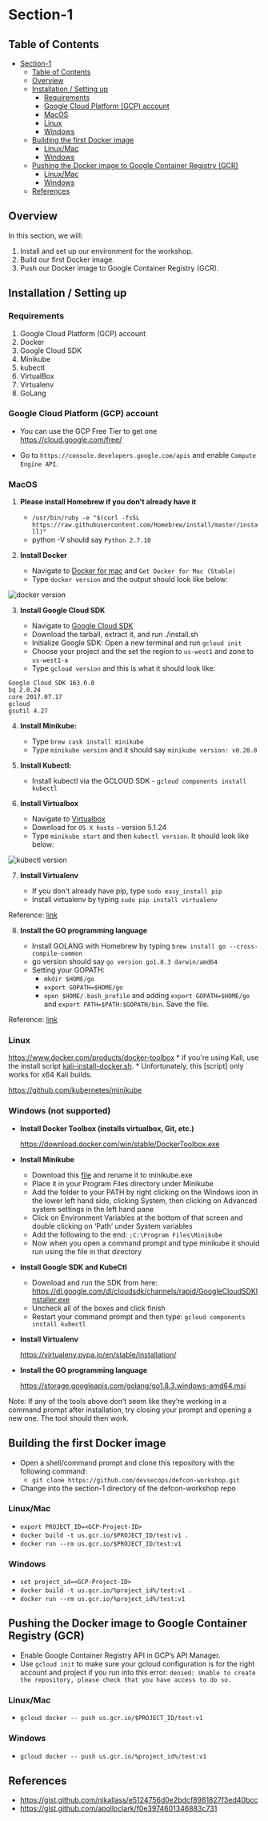 # Section-1

## Table of Contents
<!-- TOC -->

- [Section-1](#section-1)
    - [Table of Contents](#table-of-contents)
    - [Overview](#overview)
    - [Installation / Setting up](#installation--setting-up)
        - [Requirements](#requirements)
        - [Google Cloud Platform (GCP) account](#google-cloud-platform-gcp-account)
        - [MacOS](#macos)
        - [Linux](#linux)
        - [Windows](#windows)
    - [Building the first Docker image](#building-the-first-docker-image)
        - [Linux/Mac](#linuxmac)
        - [Windows](#windows-1)
    - [Pushing the Docker image to Google Container Registry (GCR)](#pushing-the-docker-image-to-google-container-registry-gcr)
        - [Linux/Mac](#linuxmac-1)
        - [Windows](#windows-2)
    - [References](#references)

<!-- /TOC -->


## Overview
In this section, we will:
1. Install and set up our environment for the workshop.
2. Build our first Docker image.
3. Push our Docker image to Google Container Registry (GCR).


## Installation / Setting up
### Requirements
1. Google Cloud Platform (GCP) account
2. Docker
3. Google Cloud SDK
4. Minikube
5. kubectl
6. VirtualBox
7. Virtualenv
8. GoLang


### Google Cloud Platform (GCP) account
* You can use the GCP Free Tier to get one
    https://cloud.google.com/free/

* Go to `https://console.developers.google.com/apis` and enable `Compute Engine API`.


### MacOS
1. **Please install Homebrew if you don't already have it**

    * `/usr/bin/ruby -e "$(curl -fsSL https://raw.githubusercontent.com/Homebrew/install/master/install)"`
    * python -V should say `Python 2.7.10`

2. **Install Docker**

    * Navigate to [Docker for mac](https://docs.docker.com/docker-for-mac/install/#download-docker-for-mac) and `Get Docker for Mac (Stable)`
    * Type `docker version` and the output should look like below:

![docker version](imgs/docker-version.png)

3. **Install Google Cloud SDK**

    * Navigate to [Google Cloud SDK](https://cloud.google.com/sdk/docs/quickstart-mac-os-x)
    * Download the tarball, extract it, and run ./install.sh
    * Initialize Google SDK: Open a new terminal and run `gcloud init`
    * Choose your project and the set the region to `us-west1` and zone to `us-west1-a`
    * Type `gcloud version` and this is what it should look like:

```
Google Cloud SDK 163.0.0
bq 2.0.24
core 2017.07.17
gcloud
gsutil 4.27
```

4. **Install Minikube:**

    * Type `brew cask install minikube`
    * Type `minikube version` and it should say `minikube version: v0.20.0`

5. **Install Kubectl:**

    * Install kubectl via the GCLOUD SDK - `gcloud components install kubectl`

6. **Install Virtualbox**

    * Navigate to [Virtualbox](https://www.virtualbox.org/wiki/Downloads)
    * Download for `OS X hosts` - version 5.1.24
    * Type `minikube start` and then `kubectl version`. It should look like below:

![kubectl version](imgs/kubectl-version.png)

7.  **Install Virtualenv**

    * If you don't already have pip, type `sudo easy_install pip`
    * Install virtualenv by typing `sudo pip install virtualenv`

Reference: [link](https://virtualenv.pypa.io/en/stable/installation/)

8. **Install the GO programming language**

    * Install GOLANG with Homebrew by typing `brew install go --cross-compile-common`
    * go version should say `go version go1.8.3 darwin/amd64`
    * Setting your GOPATH:
        * `mkdir $HOME/go`
        * `export GOPATH=$HOME/go`
        * `open $HOME/.bash_profile` and adding `export GOPATH=$HOME/go` and `export PATH=$PATH:$GOPATH/bin`. Save the file.

Reference: [link](http://www.golangbootcamp.com/book/get_setup)


### Linux

https://www.docker.com/products/docker-toolbox
    * if you're using Kali, use the install script [kali-install-docker.sh](./kali-install-docker.sh).
    * Unfortunately, this [script] only works for x64 Kali builds.

https://github.com/kubernetes/minikube


### Windows (not supported)

* **Install Docker Toolbox (installs virtualbox, Git, etc.)**

    https://download.docker.com/win/stable/DockerToolbox.exe

* **Install Minikube**
    * Download this [file](https://storage.googleapis.com/minikube/releases/latest/minikube-windows-amd64.exe) and rename it to minikube.exe
    * Place it in your Program Files directory under Minikube
    * Add the folder to your PATH by right clicking on the Windows icon in the lower left hand side, clicking System, then clicking on Advanced system settings in the left hand pane
    * Click on Environment Variables at the bottom of that screen and double clicking on ‘Path’ under System variables
    * Add the following to the end: `;C:\Program Files\Minikube`
    * Now when you open a command prompt and type minikube it should run using the file in that directory

* **Install Google SDK and KubeCtl**

    * Download and run the SDK from here: https://dl.google.com/dl/cloudsdk/channels/rapid/GoogleCloudSDKInstaller.exe
    * Uncheck all of the boxes and click finish
    * Restart your command prompt and then type: `gcloud components install kubectl`

* **Install Virtualenv**

    https://virtualenv.pypa.io/en/stable/installation/

* **Install the GO programming language**

    https://storage.googleapis.com/golang/go1.8.3.windows-amd64.msi

Note: If any of the tools above don’t seem like they’re working in a command prompt after installation, try closing your prompt and opening a new one.  The tool should then work.


## Building the first Docker image
* Open a shell/command prompt and clone this repository with the following command:
    * `git clone https://github.com/devsecops/defcon-workshop.git`
*  Change into the section-1 directory of the defcon-workshop repo

### Linux/Mac
* `export PROJECT_ID=<GCP-Project-ID>`
* `docker build -t us.gcr.io/$PROJECT_ID/test:v1 .`
* `docker run --rm us.gcr.io/$PROJECT_ID/test:v1`

### Windows
* `set project_id=<GCP-Project-ID>`
* `docker build -t us.gcr.io/%project_id%/test:v1 .`
* `docker run --rm us.gcr.io/%project_id%/test:v1`


## Pushing the Docker image to Google Container Registry (GCR)

* Enable Google Container Registry API in GCP’s API Manager.
* Use `gcloud init` to make sure your gcloud configuration is for the right account and project if you run into this error: `denied: Unable to create the repository, please check that you have access to do so.`

### Linux/Mac
* `gcloud docker -- push us.gcr.io/$PROJECT_ID/test:v1`
### Windows
* `gcloud docker -- push us.gcr.io/%project_id%/test:v1`

## References
- https://gist.github.com/nikallass/e5124756d0e2bdcf8981827f3ed40bcc
- https://gist.github.com/apolloclark/f0e3974601346883c731
